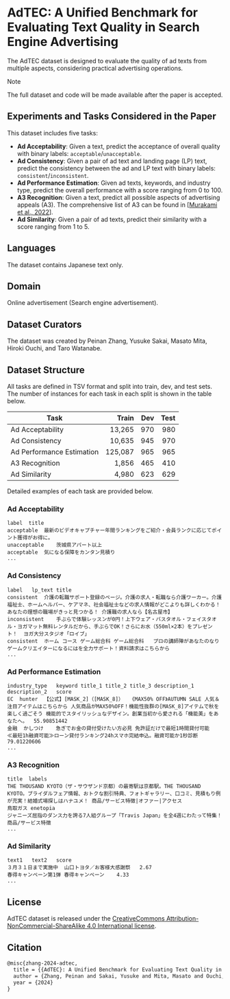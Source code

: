 # AdTEC: A Unified Benchmark for Evaluating Text Quality in Search Engine Advertising

The AdTEC dataset is designed to evaluate the quality of ad texts from multiple aspects, considering practical advertising operations.

> [!NOTE]
> The full dataset and code will be made available after the paper is accepted.

## Experiments and Tasks Considered in the Paper

This dataset includes five tasks:
- **Ad Acceptability**: Given a text, predict the acceptance of overall quality with binary labels: `acceptable`/`unacceptable`.
- **Ad Consistency**: Given a pair of ad text and landing page (LP) text, predict the consistency between the ad and LP text with binary labels: `consistent`/`inconsistent`.
- **Ad Performance Estimation**: Given ad texts, keywords, and industry type, predict the overall performance with a score ranging from 0 to 100.
- **A3 Recognition**: Given a text, predict all possible aspects of advertising appeals (A3). The comprehensive list of A3 can be found in [[Murakami et al., 2022](https://aclanthology.org/2022.naacl-industry.9/)].
- **Ad Similarity**: Given a pair of ad texts, predict their similarity with a score ranging from 1 to 5.

## Languages
The dataset contains Japanese text only.

## Domain
Online advertisement (Search engine advertisement).

## Dataset Curators
The dataset was created by Peinan Zhang, Yusuke Sakai, Masato Mita, Hiroki Ouchi, and Taro Watanabe.

## Dataset Structure
All tasks are defined in TSV format and split into train, dev, and test sets.
The number of instances for each task in each split is shown in the table below.

| Task | Train | Dev | Test |
|------|------:|----:|-----:|
| Ad Acceptability | 13,265 | 970 | 980 |
| Ad Consistency   | 10,635 | 945 | 970 |
| Ad Performance Estimation | 125,087 | 965 | 965 |
| A3 Recognition | 1,856 | 465 | 410 |
| Ad Similarity | 4,980 | 623 | 629 |

Detailed examples of each task are provided below.

### Ad Acceptability

```tsv
label  title
acceptable  最新のビデオキャプチャー年間ランキングをご紹介・会員ランクに応じてポイント獲得がお得に。
unacceptable	茨城県アパート以上
acceptable	気になる保障をカンタン見積り
...
```

### Ad Consistency

```tsv
label	lp_text	title
consistent	介護の転職サポート登録のページ。介護の求人・転職なら介護ワーカー。介護福祉士、ホームヘルパー、ケアマネ、社会福祉士などの求人情報がどこよりも詳しくわかる！あなたの理想の職場がきっと見つかる！	介護職の求人なら【名古屋市】
inconsistent	手ぶらで体験レッスンが0円！上下ウェア・バスタオル・フェイスタオル・ヨガマット無料レンタルだから、手ぶらでOK！さらにお水（550ml×2本）をプレゼント！	ヨガ大分スタジオ「ロイブ」
consistent	ホーム コース ゲーム総合科 ゲーム総合科	プロの講師陣があなたのなりゲームクリエイターになるにはを全力サポート！資料請求はこちらから
...
```

### Ad Performance Estimation

```tsv
industry_type	keyword	title_1	title_2	title_3	description_1	description_2	score
EC	hunter	【公式】[MASK_2]（[MASK_8]）	《MAX50% OFF》AUTUMN SALE	人気＆注目アイテムはこちらから	人気商品がMAX50%OFF！機能性抜群の[MASK_8]アイテムで秋を楽しく過ごそう	機能的でスタイリッシュなデザイン。創業当初から愛される「機能美」をあなたへ。	55.90851442
金融	かしつけ	急ぎでお金の貸付受けたい方必見	免許証だけで最短1時間貸付可能		≪最短1h融資可能≫ローン貸付ランキング24hスマホ完結申込。融資可能か1秒診断		79.01220606
...
```

### A3 Recognition

```tsv
title  labels
THE THOUSAND KYOTO（ザ・サウザンド京都）の最寄駅は京都駅。THE THOUSAND KYOTO。ブライダルフェア情報、おトクな割引特典、フォトギャラリー、口コミ、見積もり例が充実！結婚式場探しはハナユメ！	商品/サービス特徴|オファー|アクセス
鳥取ガス enetopia	
ジャニーズ屈指のダンス力を誇る7人組グループ「Travis Japan」を全4週にわたって特集！	商品/サービス特徴
...
```

### Ad Similarity

```tsv
text1	text2	score
３月３１日まで実施中	山口トヨタ／お客様大感謝祭	2.67
春得キャンペーン第1弾	春得キャンペーン	4.33
...
```

## License
AdTEC dataset is released under the [CreativeCommons Attribution-NonCommercial-ShareAlike 4.0 International license](./LICENSE).

## Citation

```latex
@misc{zhang-2024-adtec,
  title = {{AdTEC}: A Unified Benchmark for Evaluating Text Quality in Search Engine Advertising},
  author = {Zhang, Peinan and Sakai, Yusuke and Mita, Masato and Ouchi, Hiroki and Watanabe, Taro},
  year = {2024}
}
```
